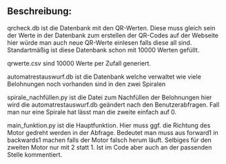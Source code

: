 ## Beschreibung:
qrcheck.db ist die Datenbank mit den QR-Werten. Diese muss gleich sein der Werte in der Datenbank zum erstellen der QR-Codes auf der Webseite hier würde man auch neue QR-Werte einlesen falls diese all sind. Standartmäßig ist diese Datenbank schon mit 10000 Werten gefüllt.

qrwerte.csv sind 10000 Werte per Zufall generiert.

automatrestauswurf.db ist die Datenbank welche verwaltet wie viele Belohnungen noch vorhanden sind in den zwei Spiralen

spirale_nachfüllen.py ist die Datei zum Nachfüllen der Belohnungen hier wird die automatrestauswurf.db geändert nach den Benutzerabfragen. Fall man nur eine Spirale hat lässt man die zweite einfach auf 0.

main_funktion.py ist die Hauptfunktion. Hier muss ggf. die Richtung des Motor gedreht werden in der Abfrage. Bedeutet man muss aus forward1 in backwards1 machen falls der Motor falsch herum läuft. Selbiges für den zweiten Motor nur mit 2 statt 1. Ist im Code aber auch an der passenden Stelle kommentiert.
